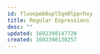 ```yaml
---
id: fluonpeb6upl5qn0lpprhxy
title: Regular Expressions
desc: ""
updated: 1692398147728
created: 1692398138257
---
```

